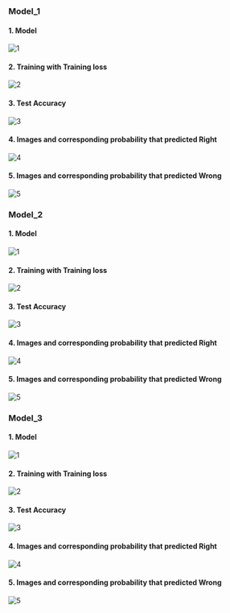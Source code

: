 ### Model_1
#### 1. Model 
![1](https://user-images.githubusercontent.com/65647080/121796961-0b144c00-cc58-11eb-9158-173072ac5cc6.PNG)
#### 2. Training with Training loss 
![2](https://user-images.githubusercontent.com/65647080/121796962-0d76a600-cc58-11eb-9ecb-72733468e1c9.PNG)
#### 3. Test Accuracy
![3](https://user-images.githubusercontent.com/65647080/121796965-0f406980-cc58-11eb-8f93-60a6648f3b1d.PNG)
#### 4. Images and corresponding probability that predicted Right 
![4](https://user-images.githubusercontent.com/65647080/121796966-10719680-cc58-11eb-9d42-2146868c69c9.PNG)
#### 5. Images and corresponding probability that predicted Wrong
![5](https://user-images.githubusercontent.com/65647080/121796967-11a2c380-cc58-11eb-8ab9-476651c364ab.PNG)
<br/>
### Model_2
#### 1. Model 
![1](https://user-images.githubusercontent.com/65647080/121796971-1a939500-cc58-11eb-8a59-b25784c5f801.PNG)
#### 2. Training with Training loss 
![2](https://user-images.githubusercontent.com/65647080/121796973-1c5d5880-cc58-11eb-8a53-3f11dd1e30fb.PNG)
#### 3. Test Accuracy
![3](https://user-images.githubusercontent.com/65647080/121796974-1e271c00-cc58-11eb-8175-70cc29d8679d.PNG)
#### 4. Images and corresponding probability that predicted Right 
![4](https://user-images.githubusercontent.com/65647080/121796976-1f584900-cc58-11eb-8be0-7abb55444b93.PNG)
#### 5. Images and corresponding probability that predicted Wrong
![5](https://user-images.githubusercontent.com/65647080/121796977-20897600-cc58-11eb-949a-36e0ed6606e0.PNG)
<br/>
### Model_3
#### 1. Model 
![1](https://user-images.githubusercontent.com/65647080/121796979-23846680-cc58-11eb-865a-0a575cac321a.PNG)
#### 2. Training with Training loss 
![2](https://user-images.githubusercontent.com/65647080/121796982-254e2a00-cc58-11eb-8923-0adc5dd88861.PNG)
#### 3. Test Accuracy
![3](https://user-images.githubusercontent.com/65647080/121796985-267f5700-cc58-11eb-8161-2da1e5d2e99e.PNG)
#### 4. Images and corresponding probability that predicted Right
![4](https://user-images.githubusercontent.com/65647080/121796987-28491a80-cc58-11eb-8a5f-9f233d29a942.PNG)
#### 5. Images and corresponding probability that predicted Wrong
![5](https://user-images.githubusercontent.com/65647080/121796988-2a12de00-cc58-11eb-978b-1c1f6ae3d0fb.PNG)


